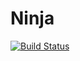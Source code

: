 Ninja
==========
[![Build Status](https://travis-ci.org/vanbungkring/ninja.svg?branch=master)](https://travis-ci.org/vanbungkring/ninja/)